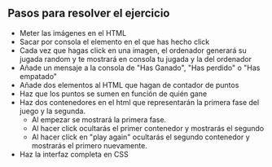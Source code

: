 ## Pasos para resolver el ejercicio

- Meter las imágenes en el HTML
- Sacar por consola el elemento en el que has hecho click
- Cada vez que hagas click en una imagen, el ordenador generará su jugada random y te mostrará en consola tu jugada y la del ordenador
- Añade un mensaje a la consola de "Has Ganado", "Has perdido" o "Has empatado"
- Añade dos elementos al HTML que hagan de contador de puntos
- Haz que los puntos se sumen en función de quién gane
- Haz dos contenedores en el html que representarán la primera fase del juego y la segunda.
  - Al empezar se mostrará la primera fase.
  - Al hacer click ocultarás el primer contenedor y mostrarás el segundo
  - Al hacer click en "play again" ocultarás el segundo contenedor y mostrarás el primero nuevamente.
- Haz la interfaz completa en CSS
